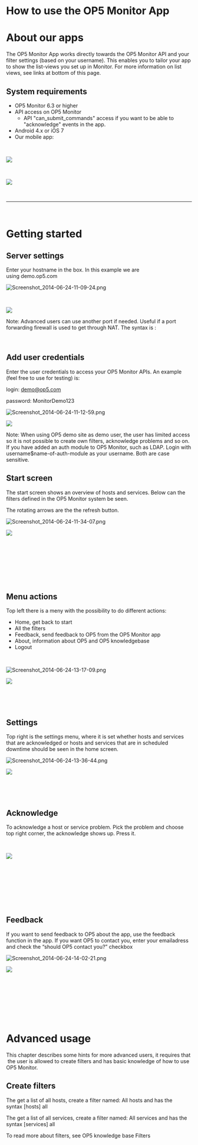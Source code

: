 # How to use the OP5 Monitor App

# About our apps

The OP5 Monitor App works directly towards the OP5 Monitor API and your filter settings (based on your username). This enables you to tailor your app to show the list-views you set up in Monitor. For more information on list views, see links at bottom of this page. 

## System requirements

-   OP5 Monitor 6.3 or higher
-   API access on OP5 Monitor
    -   API "can\_submit\_commands" access if you want to be able to "acknowledge" events in the app.
-   Android 4.x or iOS 7
-   Our mobile app:

 

[![](attachments/9929159/11141142.png)](https://play.google.com/store/apps/details?id=com.op5.op5monitor&hl=en)

 

[![](attachments/9929159/11141143.png)](https://itunes.apple.com/se/app/op5-monitor/id915446915?l=en&mt=8)

 

* * * * *

 

# Getting started

## Server settings

Enter your hostname in the box. In this example we are using demo.op5.com

![Screenshot\_2014-06-24-11-09-24.png](https://lh4.googleusercontent.com/NXJjtC98XSGis5JdeS11UxJ0HbwslGMAOmQNoIgq7Dmc9uuwrmI1bw71lmS2E5KwzQrdNoGG26JgM-M60-GjeL7p1CYsBmkR54Cf73ajgiWeX4anQWtAgl5nkYDQKG03Xg)

 

![](attachments/9929159/11141150.png)

Note: Advanced users can use another port if needed. Useful if a port forwarding firewall is used to get through NAT. The syntax is :

 

## Add user credentials

Enter the user credentials to access your OP5 Monitor APIs. An example (feel free to use for testing) is:

login: <demo@op5.com>

password: MonitorDemo123

![Screenshot\_2014-06-24-11-12-59.png](https://lh5.googleusercontent.com/HC6hlv3gaqP2_9IQcaiUf5dYS5GkHznC9o9yLL4wqEKYSSXO0PIB-68xp_bECZqtdAlZQq7Z2AhNYEb1q77Ye45FXxua4GzrM0IgLftcJPMrybehUpnvYirfltJWP_3kfA)

![](attachments/9929159/11141151.png)

Note: When using OP5 demo site as demo user, the user has limited access so it is not possible to create own filters, acknowledge problems and so on.
If you have added an auth module to OP5 Monitor, such as LDAP. Login with username\$name-of-auth-module as your username. Both are case sensitive.

## Start screen

The start screen shows an overview of hosts and services. Below can the filters defined in the OP5 Monitor system be seen.

The rotating arrows are the the refresh button.

![Screenshot\_2014-06-24-11-34-07.png](https://lh6.googleusercontent.com/93DePmvkGepD2vkwp-0cUcFteN34t6v-wCeFCH_MHhrIf7ug4XHHjb9Xtov_MvVDvt6oXbzBigB-8HGrI0ki3JjIIlF0OGycdjmp5j1JMbnYrvPARp8hP0dIwlhGCqPjRQ)

![](attachments/9929159/11141149.png)

 

 

 

 

## Menu actions

Top left there is a meny with the possibility to do different actions:

-   Home, get back to start
-   All the filters
-   Feedback, send feedback to OP5 from the OP5 Monitor app
-   About, information about OP5 and OP5 knowledgebase
-   Logout

 

![Screenshot\_2014-06-24-13-17-09.png](https://lh4.googleusercontent.com/I91S_e20MxQ6IccT0QYunZQlUb1yzAJYDR9ZJeNJPitG0AZXrxjE90c2o8tNe39AZ1TC4RvoRDS0CARjis3UTF_GEMYfS78wc7Qflr5lq8pIEm0WdNFYNdq32U4NW0vK5A)

![](attachments/9929159/11141146.png)

 

 

## Settings

Top right is the settings menu, where it is set whether hosts and services that are acknowledged or hosts and services that are in scheduled downtime should be seen in the home screen.

![Screenshot\_2014-06-24-13-36-44.png](https://lh4.googleusercontent.com/TkAFU69cEka0wHiom8pADDhagYgSbUu-GN1y_Ly-xd61RELgDhIFv9u9UGHXSo6fI-WFQ5xptItIhhILiWqUEne6-X-pduHWFcI55XtzQLMnWhx_7DHspEMNe7HipEuf_Q)

![](attachments/9929159/11141152.png)

 

 

## Acknowledge

To acknowledge a host or service problem. Pick the problem and choose top right corner, the acknowledge shows up. Press it.

 

![](attachments/9929159/11141145.png)

 

 

 

 

## Feedback

If you want to send feedback to OP5 about the app, use the feedback function in the app. If you want OP5 to contact you, enter your emailadress and check the “should OP5 contact you?” checkbox

![Screenshot\_2014-06-24-14-02-21.png](https://lh6.googleusercontent.com/63yFW_UNdIZEQYWb_P8w6d63B19LBJxMpGv8XCTG6lYo7jM0w5xNFlJv8YX7DqGDBRnl7i6IRug5g2ScT9FFGq8dF1Mhcw9C3hOuvQfDak-7Q1kAMnBh54pKpLMDoFPFcA) 

![](attachments/9929159/11141141.png)

 

 

 

 

# Advanced usage

This chapter describes some hints for more advanced users, it requires that  the user is allowed to create filters and has basic knowledge of how to use OP5 Monitor.

## Create filters

The get a list of all hosts, create a filter named: All hosts and has the syntax [hosts] all

The get a list of all services, create a filter named: All services and has the syntax [services] all

To read more about filters, see OP5 knowledge base Filters

 

